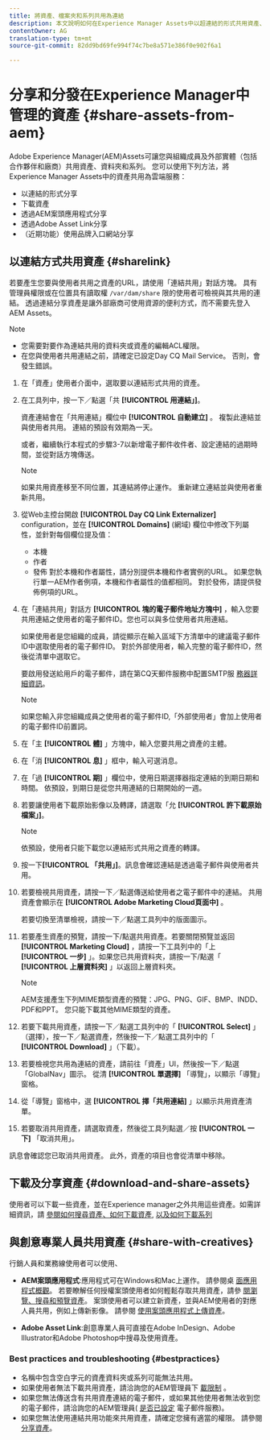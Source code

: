 ```yaml
---
title: 將資產、檔案夾和系列共用為連結
description: 本文說明如何在Experience Manager Assets中以超連結的形式共用資產、檔案夾和系列。
contentOwner: AG
translation-type: tm+mt
source-git-commit: 82dd9bd69fe994f74c7be8a571e386f0e902f6a1

---
```



# 分享和分發在Experience Manager中管理的資產 {#share-assets-from-aem}

Adobe Experience Manager(AEM)Assets可讓您與組織成員及外部實體（包括合作夥伴和廠商）共用資產、資料夾和系列。 您可以使用下列方法，將Experience Manager Assets中的資產共用為雲端服務：

* 以連結的形式分享
* 下載資產
* 透過AEM案頭應用程式分享
* 透過Adobe Asset Link分享
* （近期功能）使用品牌入口網站分享

## 以連結方式共用資產 {#sharelink}

若要產生您要與使用者共用之資產的URL，請使用「連結共用」對話方塊。 具有管理員權限或在位置具有讀取權 `/var/dam/share` 限的使用者可檢視與其共用的連結。 透過連結分享資產是讓外部廠商可使用資源的便利方式，而不需要先登入AEM Assets。

>[!NOTE]
>
>* 您需要對要作為連結共用的資料夾或資產的編輯ACL權限。
>* 在您與使用者共用連結之前，請確定已設定Day CQ Mail Service。 否則，會發生錯誤。


1. 在「資產」使用者介面中，選取要以連結形式共用的資產。
1. 在工具列中，按一下／點選「共 **[!UICONTROL 用連結」]**。

   資產連結會在「共用連結」欄位中 **[!UICONTROL 自動建立]** 。 複製此連結並與使用者共用。 連結的預設有效期為一天。

   或者，繼續執行本程式的步驟3-7以新增電子郵件收件者、設定連結的過期時間，並從對話方塊傳送。

   >[!NOTE]
   >
   >如果共用資產移至不同位置，其連結將停止運作。 重新建立連結並與使用者重新共用。

1. 從Web主控台開啟 **[!UICONTROL Day CQ Link Externalizer]** configuration，並在 **[!UICONTROL Domains]**  (網域) 欄位中修改下列屬性，並針對每個欄位提及值：

   * 本機
   * 作者
   * 發佈
   對於本機和作者屬性，請分別提供本機和作者實例的URL。 如果您執行單一AEM作者例項，本機和作者屬性的值都相同。 對於發佈，請提供發佈例項的URL。

1. 在「連結共用」對話方 **[!UICONTROL 塊的電子郵件地址方塊中]** ，輸入您要共用連結之使用者的電子郵件ID。您也可以與多位使用者共用連結。

   如果使用者是您組織的成員，請從顯示在輸入區域下方清單中的建議電子郵件ID中選取使用者的電子郵件ID。 對於外部使用者，輸入完整的電子郵件ID，然後從清單中選取它。

   要啟用發送給用戶的電子郵件，請在第CQ天郵件服務中配置SMTP服 [務器詳細資訊](/help/assets/configure-asset-sharing.md#configmailservice)。

   >[!NOTE]
   >
   >如果您輸入非您組織成員之使用者的電子郵件ID,「外部使用者」會加上使用者的電子郵件ID前置詞。

1. 在「主 **[!UICONTROL 體]** 」方塊中，輸入您要共用之資產的主體。
1. 在「消 **[!UICONTROL 息]** 」框中，輸入可選消息。
1. 在「過 **[!UICONTROL 期]** 」欄位中，使用日期選擇器指定連結的到期日期和時間。 依預設，到期日是從您共用連結的日期開始的一週。
1. 若要讓使用者下載原始影像以及轉譯，請選取「允 **[!UICONTROL 許下載原始檔案」]**。

   >[!NOTE]
   >
   >依預設，使用者只能下載您以連結形式共用之資產的轉譯。

1. 按一下&#x200B;**[!UICONTROL 「共用」]**。訊息會確認連結是透過電子郵件與使用者共用。
1. 若要檢視共用資產，請按一下／點選傳送給使用者之電子郵件中的連結。 共用資產會顯示在 **[!UICONTROL Adobe Marketing Cloud頁面中]** 。

   若要切換至清單檢視，請按一下／點選工具列中的版面圖示。

1. 若要產生資產的預覽，請按一下/點選共用資產。若要關閉預覽並返回 **[!UICONTROL Marketing Cloud]** ，請按一下工具列中的「上 **[!UICONTROL 一步]** 」。如果您已共用資料夾，請按一下/點選「 **[!UICONTROL 上層資料夾]** 」以返回上層資料夾。

   >[!NOTE]
   >
   >AEM支援產生下列MIME類型資產的預覽：JPG、PNG、GIF、BMP、INDD、PDF和PPT。 您只能下載其他MIME類型的資產。

1. 若要下載共用資產，請按一下／點選工具列中的「 **[!UICONTROL Select]** 」（選擇），按一下／點選資產，然後按一下／點選工具列中的「 **[!UICONTROL Download]** 」（下載）。
1. 若要檢視您共用為連結的資產，請前往「資產」UI，然後按一下／點選「GlobalNav」圖示。 從清 **[!UICONTROL 單選擇]** 「導覽」，以顯示「導覽」窗格。
1. 從「導覽」窗格中，選 **[!UICONTROL 擇「共用連結]** 」以顯示共用資產清單。
1. 若要取消共用資產，請選取資產，然後從工具列點選／按 **[!UICONTROL 一下]** 「取消共用」。

訊息會確認您已取消共用資產。 此外，資產的項目也會從清單中移除。

## 下載及分享資產 {#download-and-share-assets}

使用者可以下載一些資產，並在Experience manager之外共用這些資產。如需詳細資訊，請 [參閱如何搜尋資產](/help/assets/search-assets.md)[、如何下載資產](/help/assets/download-assets-from-aem.md), [以及如何下載系列](manage-collections.md#download-a-collection)

## 與創意專業人員共用資產 {#share-with-creatives}

行銷人員和業務線使用者可以使用、

* **AEM案頭應用程式**:應用程式可在Windows和Mac上運作。 請參閱桌 [面應用程式概觀](Https://docs.adobe.com/content/help/zh-Hant/experience-manager-desktop-app/using/introduction.html)。 若要瞭解任何授權案頭使用者如何輕鬆存取共用資產，請參 [閱瀏覽、搜尋和預覽資產](https://docs.adobe.com/content/help/en/experience-manager-desktop-app/using/using.html#browse-search-preview-assets)。 案頭使用者可以建立新資產，並與AEM使用者的對應人員共用，例如上傳新影像。 請參閱 [使用案頭應用程式上傳資產](https://docs.adobe.com/content/help/en/experience-manager-desktop-app/using/using.html#upload-and-add-new-assets-to-aem)。

* **Adobe Asset Link**:創意專業人員可直接在Adobe InDesign、Adobe Illustrator和Adobe Photoshop中搜尋及使用資產。

### Best practices and troubleshooting {#bestpractices}

* 名稱中包含空白字元的資產資料夾或系列可能無法共用。
* 如果使用者無法下載共用資產，請洽詢您的AEM管理員下 [載限制](/help/assets/configure-asset-sharing.md#maxdatasize) 。
* 如果您無法傳送含有共用資產連結的電子郵件，或如果其他使用者無法收到您的電子郵件，請洽詢您的AEM管理員( [是否已設定](/help/assets/configure-asset-sharing.md#configmailservice) 電子郵件服務)。
* 如果您無法使用連結共用功能來共用資產，請確定您擁有適當的權限。 請參閱 [分享資產](#sharelink)。

<!--
Add content or link about how to share using BP, DA, AAL, etc.
-->
